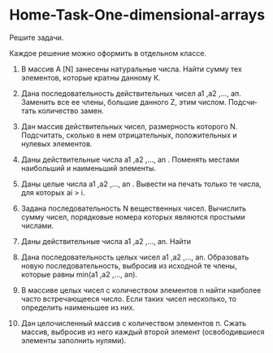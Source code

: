 # Home-Task-One-dimensional-arrays
Решите задачи.

Каждое решение можно оформить в отдельном классе.

 

1. В массив A [N] занесены натуральные числа. Найти сумму тех элементов, которые кратны данному К.

2. Дана последовательность действительных чисел а1 ,а2 ,..., ап. Заменить все ее члены, большие данного Z, этим числом. Подсчи­тать количество замен.

3. Дан массив действительных чисел, размерность которого N. Подсчитать, сколько в нем отрицательных, положительных и нулевых элементов.

4. Даны действительные числа а1 ,а2 ,..., аn . Поменять местами наибольший и наименьший элементы.

5. Даны целые числа а1 ,а2 ,..., аn . Вывести на печать только те числа, для которых аi > i.

6. Задана последовательность N вещественных чисел. Вычислить сумму чисел, порядковые номера которых являются простыми числами.

7. Даны действительные числа а1 ,а2 ,..., аn. Найти



8. Дана последовательность целых чисел а1 ,а2 ,..., аn. Образовать новую последовательность, выбросив из исходной те члены, которые равны min(а1 ,а2 ,..., аn).

9. В массиве целых чисел с количеством элементов n найти наиболее часто встречающееся число. Если таких чисел несколько, то определить наименьшее из них.

10. Дан целочисленный массив с количеством элементов п. Сжать массив, выбросив из него каждый второй элемент (освободившиеся элементы заполнить нулями).

